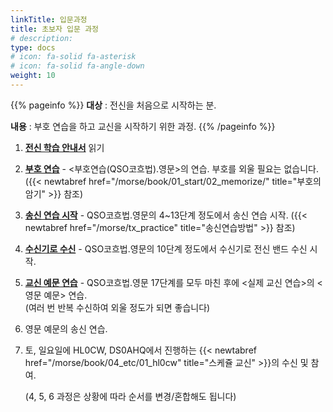 ```yaml
---
linkTitle: 입문과정
title: 초보자 입문 과정
# description: 
type: docs
# icon: fa-solid fa-asterisk
# icon: fa-solid fa-angle-down
weight: 10
---
```


{{% pageinfo %}}
<b>대상</b> : 전신을 처음으로 시작하는 분.<br>

<b>내용</b> : 부호 연습을 하고 교신을 시작하기 위한 과정.
{{% /pageinfo %}}
<div oncontextmenu="return false" ondragstart="return false" onselectstart="return false">



1. <b><u>전신 학습 안내서</u></b> 읽기
<!--{{< newtabref href="/morse/koch/eng" title="부호연습(QSO코흐법).영문" >}}-->
2. <b><u>부호 연습</u></b> - <부호연습(QSO코흐법).영문>의 연습. 부호를 외울 필요는 없습니다.
 ({{< newtabref href="/morse/book/01_start/02_memorize/" title="부호의암기" >}} 참조)

3. <b><u>송신 연습 시작</u></b> - QSO코흐법.영문의 4~13단계 정도에서 송신 연습 시작. ({{< newtabref href="/morse/tx_practice" title="송신연습방법" >}} 참조)

4. <b><u>수신기로 수신</u></b> - QSO코흐법.영문의 10단계 정도에서 수신기로 전신 밴드 수신 시작.
<!--{{< newtabref href="/morse/qso/eng_1" title="영문 예문 1" >}}, {{< newtabref href="/morse/qso/eng_2" title="영문 예문 2" >}}-->
5. <b><u>교신 예문 연습</u></b> - QSO코흐법.영문 17단계를 모두 마친 후에 <실제 교신 연습>의 <영문 예문> 연습.<br>
   (여러 번 반복 수신하여 외울 정도가 되면 좋습니다)

6. 영문 예문의 송신 연습.

7. 토, 일요일에 HL0CW, DS0AHQ에서 진행하는 {{< newtabref href="/morse/book/04_etc/01_hl0cw" title="스케쥴 교신" >}}의 수신 및 참여.

   (4, 5, 6 과정은 상황에 따라 순서를 변경/혼합해도 됩니다)
<br><br>


</div>